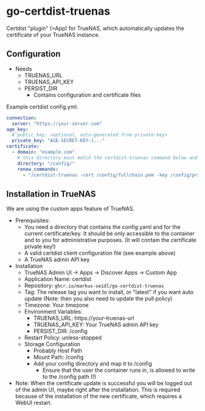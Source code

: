 
# go-certdist-truenas

Certdist "plugin" (=App) for TrueNAS, which automatically updates the certificate of your TrueNAS instance.

## Configuration

* Needs
  * TRUENAS_URL
  * TRUENAS_API_KEY
  * PERSIST_DIR
    * Contains configuration and certificate files

Example certdist config.yml:

```yaml
connection:
  server: "https://your-server.com"
age_key:
  # public_key: <optional, auto-generated from private-key>
  private_key: "AGE-SECRET-KEY-1..."
certificate:
  - domain: "example.com"
    # this directory must match the certdist-truenas command below and also the PERSIST_DIR environment variable
    directory: "/config/"
    renew_commands:
      - "/certdist-truenas -cert /config/fullchain.pem -key /config/privkey.pem "
```

## Installation in TrueNAS

We are using the custom apps feature of TrueNAS.

* Prerequisites:
  * You need a directory that contains the config.yaml and for the current certificate/key. It should be only accessible to the container and to you for administrative purposes. (It will contain the certificate private key!)
  * A valid certdist client configuration file (see example above)
  * A TrueNAS admin API key
* Installation
  * TrueNAS Admin UI -> Apps -> Discover Apps -> Custom App
  * Application Name: certdist
  * Repository: `ghcr.io/markus-seidl/go-certdist-truenas`
  * Tag: The release tag you want to install, or "latest" if you want auto update (Note: then you also need to update the pull policy)
  * Timezone: Your timezone
  * Environment Variables:
    * TRUENAS_URL: https://your-truenas-url
    * TRUENAS_API_KEY: Your TrueNAS admin API key
    * PERSIST_DIR: /config
  * Restart Policy: unless-stopped
  * Storage Configuration
    * Probably Host Path 
    * Mount Path: /config
    * Add your config directory and map it to /config
      * Ensure that the user the container runs in, is allowed to write to the /config path (!)
* Note: When the certificate update is successful you will be logged out of the admin UI, maybe right after the installation. This is required because of the installation of the new certificate, which requires a WebUI restart.


